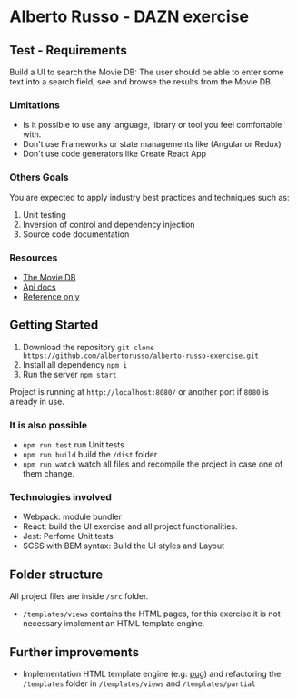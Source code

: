 # Alberto Russo - DAZN exercise

## Test - Requirements

Build a UI to search the Movie DB: The user should be able to enter some text into a search field, see and browse the results from the Movie DB.

### Limitations

* Is it possible to use any language, library or tool you feel comfortable with.
* Don't use Frameworks or state managements like (Angular or Redux)
* Don't use code generators like Create React App

### Others Goals

You are expected to apply industry best practices and techniques such as:
1. Unit testing
2. Inversion of control and dependency injection
3. Source code documentation

### Resources

* [The Movie DB](https://themoviedb.org/)
* [Api docs](http://docs.themoviedb.apiary.io/)
* [Reference only](https://github.com/cavestri/themoviedb-javascript-library/)

## Getting Started

1. Download the repository ```git clone https://github.com/albertorusso/alberto-russo-exercise.git```
2. Install all dependency ```npm i```
3. Run the server ```npm start```

Project is running at ```http://localhost:8080/``` or another port if ```8080``` is already in use.

### It is also possible
* ```npm run test``` run Unit tests
* ```npm run build``` build the ```/dist``` folder
* ```npm run watch``` watch all files and recompile the project in case one of them change.

### Technologies involved

* Webpack: module bundler
* React: build the UI exercise and all project functionalities.
* Jest: Perfome Unit tests
* SCSS with BEM syntax: Build the UI styles and Layout

## Folder structure

All project files are inside ```/src``` folder.
- ```/templates/views``` contains the HTML pages, for this exercise it is not necessary implement an HTML template engine.

## Further improvements
 - Implementation HTML template engine (e.g: [pug](https://www.npmjs.com/package/pug)) and refactoring the ```/templates``` folder in ```/templates/views``` and ```/templates/partial```
